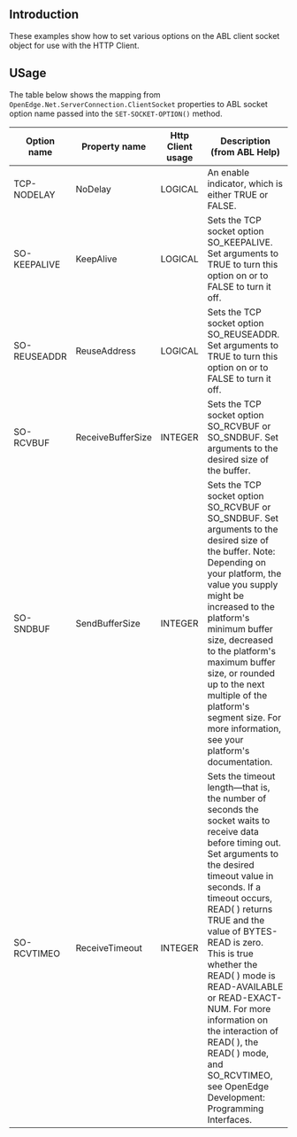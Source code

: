 ## Introduction
These examples show how to set various options on the ABL client socket object for use with the HTTP Client.

## USage
The table below shows the mapping from `OpenEdge.Net.ServerConnection.ClientSocket` properties to ABL socket option name passed into the `SET-SOCKET-OPTION()` method.

| Option name | Property name | Http Client usage | Description (from ABL Help) |
| ------- | ------- | ------- |  ------- | 
| TCP-NODELAY | NoDelay | LOGICAL | An enable indicator, which is either TRUE or FALSE.  |
| SO-KEEPALIVE | KeepAlive | LOGICAL | Sets the TCP socket option SO_KEEPALIVE. Set arguments to TRUE to turn this option on or to FALSE to turn it off. |
| SO-REUSEADDR | ReuseAddress |LOGICAL | Sets the TCP socket option SO_REUSEADDR.  Set arguments to TRUE to turn this option on or to FALSE to turn it off. |
| SO-RCVBUF | ReceiveBufferSize | INTEGER | Sets the TCP socket option SO_RCVBUF or SO_SNDBUF. Set arguments to the desired size of the buffer. |
|SO-SNDBUF | SendBufferSize |INTEGER | Sets the TCP socket option SO_RCVBUF or SO_SNDBUF. Set arguments to the desired size of the buffer. Note: Depending on your platform, the value you supply might be increased to the platform's minimum buffer size, decreased to the platform's maximum buffer size, or rounded up to the next multiple of the platform's segment size. For more information, see your platform's documentation. |
| SO-RCVTIMEO | ReceiveTimeout |INTEGER | Sets the timeout length—that is, the number of seconds the socket waits to receive data before timing out. Set arguments to the desired timeout value in seconds. If a timeout occurs, READ( ) returns TRUE and the value of BYTES-READ is zero. This is true whether the READ( ) mode is READ-AVAILABLE or READ-EXACT-NUM. For more information on the interaction of READ( ), the READ( ) mode, and SO_RCVTIMEO, see OpenEdge Development: Programming Interfaces. |
 

